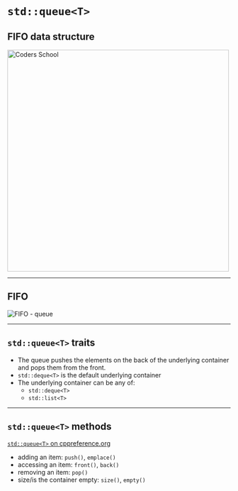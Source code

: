 <!-- .slide: data-background="#111111" -->

# `std::queue<T>`

## FIFO data structure

<a href="https://coders.school">
    <img width="500" src="../img/coders_school_logo.png" alt="Coders School" class="plain">
</a>

___

## FIFO

<img src="../img/queue.svg" alt="FIFO - queue" class="r-stretch plain">

___

## `std::queue<T>` traits

* <!-- .element: class="fragment fade-in" --> The queue pushes the elements on the back of the underlying container and pops them from the front.
* <!-- .element: class="fragment fade-in" --> <code>std::deque&lt;T&gt;</code> is the default underlying container
* <!-- .element: class="fragment fade-in" --> The underlying container can be any of:
  * <code>std::deque&lt;T&gt;</code>
  * <code>std::list&lt;T&gt;</code>

___

## `std::queue<T>` methods

[`std::queue<T>` on cppreference.org](https://en.cppreference.com/w/cpp/container/queue)

* <!-- .element: class="fragment fade-in" --> adding an item: <code>push()</code>, <code>emplace()</code>
* <!-- .element: class="fragment fade-in" --> accessing an item: <code>front()</code>, <code>back()</code>
* <!-- .element: class="fragment fade-in" --> removing an item: <code>pop()</code>
* <!-- .element: class="fragment fade-in" --> size/is the container empty: <code>size()</code>, <code>empty()</code>
